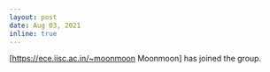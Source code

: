 ```yaml
---
layout: post
date: Aug 03, 2021
inline: true
---
```


[https://ece.iisc.ac.in/~moonmoon Moonmoon] has joined the group.
